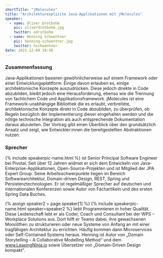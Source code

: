 ```yaml
---
shortTitle: "jMolecules"
title: "Architekturexplizite Java-Applikationen mit jMolecules"
speaker:
  - name: Oliver Drotbohm
    pic: oliverdrotbohm.jpg
    twitter: odrotbohm
  - name: Henning Schwentner
    pic: henning-schwentner.jpg
    twitter: hschwentner
date: 2021-12-09 18:30
---
```


### Zusammenfassung

Java-Applikationen basieren gewöhnlicherweise auf einem Framework oder einer Entwicklungsplattform. Einige davon erlauben es, einige architektonische Konzepte auszudrücken. Diese jedoch direkte in Code abzubilden, bleibt jedoch eine Herausforderung, ebenso wie die Trennung von fachlichem Code und Applikationsframework. jMolecules ist eine Framework-unabhängige Bibliothek die es erlaubt, verbreitete, architektonische Konzepte direkt in Code abzubilden, zu überprüfen, ob Regeln bezüglich der Implementierung dieser eingehalten werden und die nötige technische Integration als auch entsprechende Dokumentation daraus abzuleiten. Der Vortrag gibt einen Überblick über den grundsätzlich Ansatz und zeigt, wie Entwickler:innen die bereitgestellten Abstraktionen nutzen.


### Sprecher

{% include speakerpic-name.html %} ist Senior Principal Software Engineer bei Pivotal. Seit über 12 Jahren widmet er sich dem Entwickeln von Java-Enterprise-Applikationen, Open-Source-Projekten und ist Mitglied der JPA Expert Group. Seine Arbeitsschwerpunkte liegen im Bereich Softwarearchitektur, Domain-driven Design, REST, Spring und Persistenztechnologien. Er ist regelmäßiger Sprecher auf deutschen und internationalen Konferenzen sowie Autor von Fachartikeln und des ersten Spring Data Buches.

{% assign speaker2 = page.speaker[1] %}
{% include speakerpic-name.html speaker=speaker2 %} liebt Programmieren in hoher Qualität. Diese Leidenschaft lebt er als Coder, Coach und Consultant bei der WPS – Workplace Solutions aus. Dort hilft er Teams dabei, ihre gewachsenen Monolithen zu strukturieren oder neue Systeme von Anfang an mit einer tragfähigen Architektur zu errichten. Häufig kommen dann Microservices oder Self-Contained Systems heraus. Henning ist Autor von „Domain Storytelling – A Collaborative Modelling Method“ und dem www.LeasingNinja.io sowie Übersetzer von „Domain-Driven Design kompakt“.
